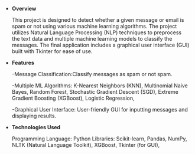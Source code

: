 * **Overview**

    This project is designed to detect whether a given message or email is spam or not using various machine learning algorithms. The project utilizes Natural Language Processing (NLP) techniques to preprocess the text data and         multiple machine learning models to classify the messages. The final application includes a graphical user interface (GUI) built with Tkinter for ease of use.


* **Features**


     -Message Classification:Classify messages as spam or not spam.
     
     -Multiple ML Algorithms:
      K-Nearest Neighbors (KNN),
      Multinomial Naive Bayes,
      Random Forest,
      Stochastic Gradient Descent (SGD),
      Extreme Gradient Boosting (XGBoost),
      Logistic Regression,
      
    -Graphical User Interface: User-friendly GUI for inputting messages and displaying results.
* **Technologies Used**

     Programming Language: Python
     Libraries:
     Scikit-learn,
    Pandas,
    NumPy,
    NLTK (Natural Language Toolkit),
    XGBoost,
    Tkinter (for GUI),

  

